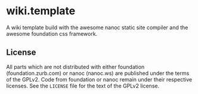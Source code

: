 # wiki.template

A wiki template build with the awesome nanoc static site compiler and the
awesome foundation css framework.

## License

All parts which are not distributed with either foundation
(foundation.zurb.com) or nanoc (nanoc.ws) are published under the terms of the
GPLv2. Code from foundation or nanoc remain under their respective licenses.
See the `LICENSE` file for the text of the GPLv2 license.

